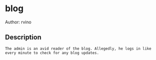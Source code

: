 # blog
Author: rvino
## Description
```
The admin is an avid reader of the blog. Allegedly, he logs in like every minute to check for any blog updates. 

```
